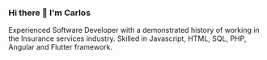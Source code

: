 ### Hi there 👋 I'm Carlos

Experienced Software Developer with a demonstrated history of working in the Insurance services industry. Skilled in Javascript, HTML, SQL, PHP, Angular and Flutter framework.
